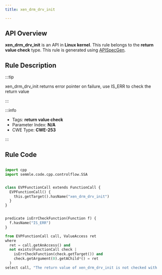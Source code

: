```yaml
---
title: xen_drm_drv_init

---
```



## API Overview
**xen_drm_drv_init** is an API in **Linux kernel**. This rule belongs to the **return value check** type. This rule is generated using [APISpecGen](../../tools/APISpecGen).
## Rule Description

:::tip

xen_drm_drv_init returns error pointer on failure, use IS_ERR to check the return value

:::

:::info

- Tags: **return value check**
- Parameter Index: **N/A**
- CWE Type: **CWE-253**

:::

## Rule Code
```python

import cpp
import semmle.code.cpp.controlflow.SSA


class EVPFunctionCall extends FunctionCall {
  EVPFunctionCall() {
    this.getTarget().hasName("xen_drm_drv_init")
  }
}


predicate isErrCheckFunction(Function f) {
  f.hasName("IS_ERR") 
}

from EVPFunctionCall call, ValueAccess ret
where
  ret = call.getAnAccess() and
  not exists(FunctionCall check |
    isErrCheckFunction(check.getTarget()) and
    check.getArgument(0).getAChild*() = ret
  )
select call, "The return value of xen_drm_drv_init is not checked with IS_ERR."
    
```